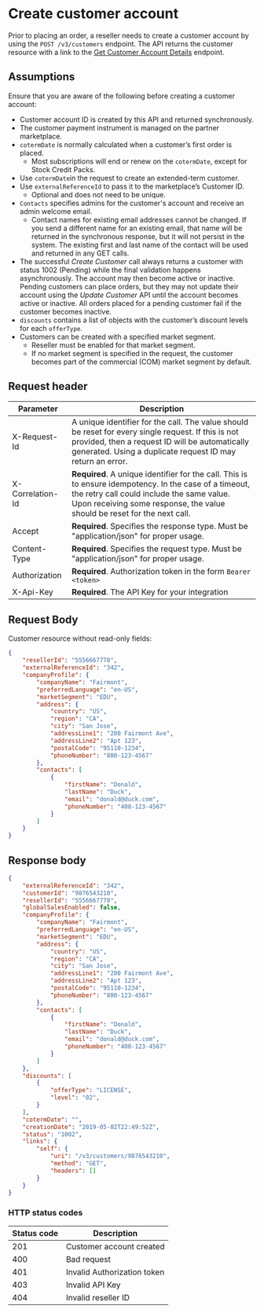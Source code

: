 # Create customer account

Prior to placing an order, a reseller needs to create a customer account by using the `POST /v3/customers` endpoint. The API returns the customer resource with a link to the [Get Customer Account Details](./get_customer_account.md) endpoint.

## Assumptions

Ensure that you are aware of the following before creating a customer account:

* Customer account ID is created by this API and returned synchronously.
* The customer payment instrument is managed on the partner marketplace.
* `cotermDate` is normally calculated when a customer’s first order is placed.
  * Most subscriptions will end or renew on the `cotermDate`, except for Stock Credit Packs.
* Use `cotermDate`in the request to create an extended-term customer.
* Use `externalReferenceId` to pass it to the marketplace’s Customer ID.
  * Optional and does not need to be unique.
* `Contacts` specifies admins for the customer's account and receive an admin welcome email.
  * Contact names for existing email addresses cannot be changed. If you send a different name for an existing email, that name will be returned in the synchronous response, but it will not persist in the system. The existing first and last name of the contact will be used and returned in any GET calls.
* The successful _Create Customer_ call always returns a customer with status 1002 (Pending) while the final validation happens asynchronously. The account may then become active or inactive. Pending customers can place orders, but they may not update their account using the _Update Customer_ API until the account becomes active or inactive. All orders placed for a pending customer fail if the customer becomes inactive.
* `discounts` contains a list of objects with the customer’s discount levels for each `offerType`.
* Customers can be created with a specified market segment.
  * Reseller must be enabled for that market segment.
  * If no market segment is specified in the request, the customer becomes part of the commercial (COM) market segment by default.

## Request header

| Parameter        | Description                                                                                                                                                                                                                      |
|------------------|----------------------------------------------------------------------------------------------------------------------------------------------------------------------------------------------------------------------------------|
| X-Request-Id     | A unique identifier for the call. The value should be reset for every single request. If this is not provided, then a request ID will be automatically generated. Using a duplicate request ID may return an error.              |
| X-Correlation-Id | **Required**. A unique identifier for the call. This is to ensure idempotency. In the case of a timeout, the retry call could include the same value. Upon receiving some response, the value should be reset for the next call. |
| Accept           | **Required**. Specifies the response type. Must be "application/json" for proper usage.                                                                                                                                          |
| Content-Type     | **Required**. Specifies the request type. Must be "application/json" for proper usage.                                                                                                                                           |
| Authorization    | **Required**. Authorization token in the form `Bearer <token>`                                                                                                                                                                   |
| X-Api-Key        | **Required**. The API Key for your integration                                                                                                                                                                                   |

## Request Body

Customer resource without read-only fields:

```json
{
    "resellerId": "5556667778",
    "externalReferenceId": "342",
    "companyProfile": {
        "companyName": "Fairmont",
        "preferredLanguage": "en-US",
        "marketSegment": "EDU",
        "address": {
            "country": "US",
            "region": "CA",
            "city": "San Jose",
            "addressLine1": "200 Fairmont Ave",
            "addressLine2": "Apt 123",
            "postalCode": "95110-1234",
            "phoneNumber": "800-123-4567"
        },
        "contacts": [
            {
                "firstName": "Donald",
                "lastName": "Duck",
                "email": "donald@duck.com",
                "phoneNumber": "408-123-4567"
            }
        ]
    }
}
```

## Response body

```json
{
    "externalReferenceId": "342",
    "customerId": "9876543210",
    "resellerId": "5556667778",
    "globalSalesEnabled": false,
    "companyProfile": {
        "companyName": "Fairmont",
        "preferredLanguage": "en-US",
        "marketSegment": "EDU",
        "address": {
            "country": "US",
            "region": "CA",
            "city": "San Jose",
            "addressLine1": "200 Fairmont Ave",
            "addressLine2": "Apt 123",
            "postalCode": "95110-1234",
            "phoneNumber": "800-123-4567"
        },
        "contacts": [
            {
                "firstName": "Donald",
                "lastName": "Duck",
                "email": "donald@duck.com",
                "phoneNumber": "408-123-4567"
            }
        ]
    },
    "discounts": [
        {
            "offerType": "LICENSE",
            "level": "02",
        }
    ],
    "cotermDate": "",
    "creationDate": "2019-05-02T22:49:52Z",
    "status": "1002",
    "links": {
        "self": {
            "uri": "/v3/customers/9876543210",
            "method": "GET",
            "headers": []
        }
    }
}
```

### HTTP status codes

| Status code | Description                 |
|-------------|-----------------------------|
| 201         | Customer account created    |
| 400         | Bad request                 |
| 401         | Invalid Authorization token |
| 403         | Invalid API Key             |
| 404         | Invalid reseller ID         |
